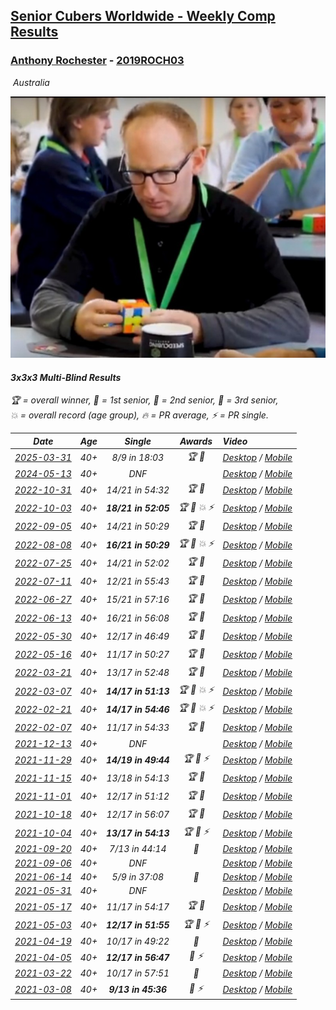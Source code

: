 <style>table {white-space: nowrap;}</style>
<link rel="stylesheet" type="text/css" href="/scw-comp/css/flags.css" />

## [Senior Cubers Worldwide - Weekly Comp Results](/scw-comp/results/)
### [Anthony Rochester](README.md) - [2019ROCH03](https://www.worldcubeassociation.org/persons/2019ROCH03?event=333mbf)

<i class="flag flag-AU" />&nbsp;Australia

![Anthony Rochester](1556165958.jpg)

#### 3x3x3 Multi-Blind Results

<span style="white-space: nowrap;">🏆 = overall winner</span>, <span style="white-space: nowrap;">🥇 = 1st senior</span>, <span style="white-space: nowrap;">🥈 = 2nd senior</span>, <span style="white-space: nowrap;">🥉 = 3rd senior</span>, <span style="white-space: nowrap;">💥 = overall record (age group)</span>, <span style="white-space: nowrap;">🔥 = PR average</span>, <span style="white-space: nowrap;">⚡ = PR single</span>.

| Date | Age | Single | Awards | Video |
| :--: | :--: | :--: | :--: | :-- |
| [2025-03-31](../../results/2025-03-31/333mbf.md) | 40+ | 8/9 in 18:03 | 🏆 🥇 | [Desktop](https://www.facebook.com/events/2866513110195828/permalink/2876849109162228) / [Mobile](https://m.facebook.com/events/2866513110195828?view=permalink&id=2876849109162228) |
| [2024-05-13](../../results/2024-05-13/333mbf.md) | 40+ | DNF |  | [Desktop](https://www.facebook.com/events/979227970272757/permalink/980548973473990) / [Mobile](https://m.facebook.com/events/979227970272757?view=permalink&id=980548973473990) |
| [2022-10-31](../../results/2022-10-31/333mbf.md) | 40+ | 14/21 in 54:32 | 🏆 🥇 | [Desktop](https://www.facebook.com/events/789984605598588/permalink/794120125185036) / [Mobile](https://m.facebook.com/events/789984605598588?view=permalink&id=794120125185036) |
| [2022-10-03](../../results/2022-10-03/333mbf.md) | 40+ | **18/21 in 52:05** | 🏆 🥇 💥 ⚡ | [Desktop](https://www.facebook.com/events/470841368325055/permalink/471770924898766) / [Mobile](https://m.facebook.com/events/470841368325055?view=permalink&id=471770924898766) |
| [2022-09-05](../../results/2022-09-05/333mbf.md) | 40+ | 14/21 in 50:29 | 🏆 🥇 | [Desktop](https://www.facebook.com/events/890334055259839/permalink/890865648540013) / [Mobile](https://m.facebook.com/events/890334055259839?view=permalink&id=890865648540013) |
| [2022-08-08](../../results/2022-08-08/333mbf.md) | 40+ | **16/21 in 50:29** | 🏆 🥇 💥 ⚡ | [Desktop](https://www.facebook.com/events/1895101540680357/permalink/1898498123674032) / [Mobile](https://m.facebook.com/events/1895101540680357?view=permalink&id=1898498123674032) |
| [2022-07-25](../../results/2022-07-25/333mbf.md) | 40+ | 14/21 in 52:02 | 🏆 🥇 | [Desktop](https://www.facebook.com/events/734219160996929/permalink/738585120560333) / [Mobile](https://m.facebook.com/events/734219160996929?view=permalink&id=738585120560333) |
| [2022-07-11](../../results/2022-07-11/333mbf.md) | 40+ | 12/21 in 55:43 | 🏆 🥇 | [Desktop](https://www.facebook.com/events/1224095091671386/permalink/1231258737621688) / [Mobile](https://m.facebook.com/events/1224095091671386?view=permalink&id=1231258737621688) |
| [2022-06-27](../../results/2022-06-27/333mbf.md) | 40+ | 15/21 in 57:16 | 🏆 🥇 | [Desktop](https://www.facebook.com/events/722652212339123/permalink/728058098465201) / [Mobile](https://m.facebook.com/events/722652212339123?view=permalink&id=728058098465201) |
| [2022-06-13](../../results/2022-06-13/333mbf.md) | 40+ | 16/21 in 56:08 | 🏆 🥇 | [Desktop](https://www.facebook.com/events/1178827662661240/permalink/1184113512132655) / [Mobile](https://m.facebook.com/events/1178827662661240?view=permalink&id=1184113512132655) |
| [2022-05-30](../../results/2022-05-30/333mbf.md) | 40+ | 12/17 in 46:49 | 🏆 🥇 | [Desktop](https://www.facebook.com/events/434416978024130/permalink/439465154185979) / [Mobile](https://m.facebook.com/events/434416978024130?view=permalink&id=439465154185979) |
| [2022-05-16](../../results/2022-05-16/333mbf.md) | 40+ | 11/17 in 50:27 | 🏆 🥇 | [Desktop](https://www.facebook.com/events/1066743153928061/permalink/1071565733445803) / [Mobile](https://m.facebook.com/events/1066743153928061?view=permalink&id=1071565733445803) |
| [2022-03-21](../../results/2022-03-21/333mbf.md) | 40+ | 13/17 in 52:48 | 🏆 🥇 | [Desktop](https://www.facebook.com/events/7126263474113913/permalink/7131562760250651) / [Mobile](https://m.facebook.com/events/7126263474113913?view=permalink&id=7131562760250651) |
| [2022-03-07](../../results/2022-03-07/333mbf.md) | 40+ | **14/17 in 51:13** | 🏆 🥇 💥 ⚡ | [Desktop](https://www.facebook.com/events/693355325171134/permalink/693820335124633) / [Mobile](https://m.facebook.com/events/693355325171134?view=permalink&id=693820335124633) |
| [2022-02-21](../../results/2022-02-21/333mbf.md) | 40+ | **14/17 in 54:46** | 🏆 🥇 💥 ⚡ | [Desktop](https://www.facebook.com/events/327972459131349/permalink/328410985754163) / [Mobile](https://m.facebook.com/events/327972459131349?view=permalink&id=328410985754163) |
| [2022-02-07](../../results/2022-02-07/333mbf.md) | 40+ | 11/17 in 54:33 | 🏆 🥇 | [Desktop](https://www.facebook.com/events/1026145281273183/permalink/1029564224264622) / [Mobile](https://m.facebook.com/events/1026145281273183?view=permalink&id=1029564224264622) |
| [2021-12-13](../../results/2021-12-13/333mbf.md) | 40+ | DNF |  | [Desktop](https://www.facebook.com/events/444720293824019/permalink/448319886797393) / [Mobile](https://m.facebook.com/events/444720293824019?view=permalink&id=448319886797393) |
| [2021-11-29](../../results/2021-11-29/333mbf.md) | 40+ | **14/19 in 49:44** | 🏆 🥇 ⚡ | [Desktop](https://www.facebook.com/events/413306813768770/permalink/417167160049402) / [Mobile](https://m.facebook.com/events/413306813768770?view=permalink&id=417167160049402) |
| [2021-11-15](../../results/2021-11-15/333mbf.md) | 40+ | 13/18 in 54:13 | 🏆 🥇 | [Desktop](https://www.facebook.com/events/686381828925322/permalink/689221748641330) / [Mobile](https://m.facebook.com/events/686381828925322?view=permalink&id=689221748641330) |
| [2021-11-01](../../results/2021-11-01/333mbf.md) | 40+ | 12/17 in 51:12 | 🏆 🥇 | [Desktop](https://www.facebook.com/events/1032479114251866/permalink/1034979537335157) / [Mobile](https://m.facebook.com/events/1032479114251866?view=permalink&id=1034979537335157) |
| [2021-10-18](../../results/2021-10-18/333mbf.md) | 40+ | 12/17 in 56:07 | 🏆 🥇 | [Desktop](https://www.facebook.com/events/307788960729409/permalink/313929030115402) / [Mobile](https://m.facebook.com/events/307788960729409?view=permalink&id=313929030115402) |
| [2021-10-04](../../results/2021-10-04/333mbf.md) | 40+ | **13/17 in 54:13** | 🏆 🥇 ⚡ | [Desktop](https://www.facebook.com/events/244694307606524/permalink/245806510828637) / [Mobile](https://m.facebook.com/events/244694307606524?view=permalink&id=245806510828637) |
| [2021-09-20](../../results/2021-09-20/333mbf.md) | 40+ | 7/13 in 44:14 | 🥉 | [Desktop](https://www.facebook.com/events/161657459452919/permalink/165415199077145) / [Mobile](https://m.facebook.com/events/161657459452919?view=permalink&id=165415199077145) |
| [2021-09-06](../../results/2021-09-06/333mbf.md) | 40+ | DNF |  | [Desktop](https://www.facebook.com/events/370711424514120/permalink/374332444152018) / [Mobile](https://m.facebook.com/events/370711424514120?view=permalink&id=374332444152018) |
| [2021-06-14](../../results/2021-06-14/333mbf.md) | 40+ | 5/9 in 37:08 | 🥉 | [Desktop](https://www.facebook.com/events/1486483778369091/permalink/1490631254621010) / [Mobile](https://m.facebook.com/events/1486483778369091?view=permalink&id=1490631254621010) |
| [2021-05-31](../../results/2021-05-31/333mbf.md) | 40+ | DNF |  | [Desktop](https://www.facebook.com/events/309278524127030/permalink/313784217009794) / [Mobile](https://m.facebook.com/events/309278524127030?view=permalink&id=313784217009794) |
| [2021-05-17](../../results/2021-05-17/333mbf.md) | 40+ | 11/17 in 54:17 | 🏆 🥇 | [Desktop](https://www.facebook.com/events/1138256699977086/permalink/1140339339768822) / [Mobile](https://m.facebook.com/events/1138256699977086?view=permalink&id=1140339339768822) |
| [2021-05-03](../../results/2021-05-03/333mbf.md) | 40+ | **12/17 in 51:55** | 🏆 🥇 ⚡ | [Desktop](https://www.facebook.com/events/300400098120799/permalink/301148604712615) / [Mobile](https://m.facebook.com/events/300400098120799?view=permalink&id=301148604712615) |
| [2021-04-19](../../results/2021-04-19/333mbf.md) | 40+ | 10/17 in 49:22 | 🥈 | [Desktop](https://www.facebook.com/events/333638981660304/permalink/335076871516515) / [Mobile](https://m.facebook.com/events/333638981660304?view=permalink&id=335076871516515) |
| [2021-04-05](../../results/2021-04-05/333mbf.md) | 40+ | **12/17 in 56:47** | 🥈 ⚡ | [Desktop](https://www.facebook.com/events/902189670577686/permalink/906660316797288) / [Mobile](https://m.facebook.com/events/902189670577686?view=permalink&id=906660316797288) |
| [2021-03-22](../../results/2021-03-22/333mbf.md) | 40+ | 10/17 in 57:51 | 🥈 | [Desktop](https://www.facebook.com/events/351132469547749/permalink/354179715909691) / [Mobile](https://m.facebook.com/events/351132469547749?view=permalink&id=354179715909691) |
| [2021-03-08](../../results/2021-03-08/333mbf.md) | 40+ | **9/13 in 45:36** | 🥈 ⚡ | [Desktop](https://www.facebook.com/events/903760307058858/permalink/907480840020138) / [Mobile](https://m.facebook.com/events/903760307058858?view=permalink&id=907480840020138) |


<!-- Global site tag (gtag.js) - Google Analytics -->
<script async src="https://www.googletagmanager.com/gtag/js?id=UA-86348435-3"></script>
<script>window.dataLayer = window.dataLayer || []; function gtag() {dataLayer.push(arguments);} gtag('js', new Date()); gtag('config', 'UA-86348435-3');</script>
